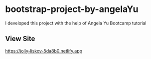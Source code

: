 # bootstrap-project-by-angelaYu
I developed this project with the help of Angela Yu Bootcamp tutorial

<h2>View Site </h2>

https://jolly-liskov-5da8b0.netlify.app

